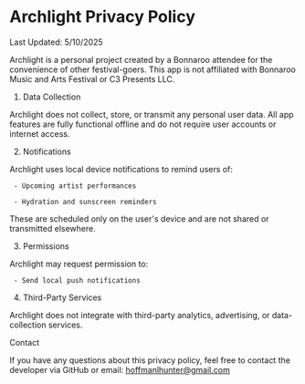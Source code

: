 # Archlight Privacy Policy

Last Updated: 5/10/2025

Archlight is a personal project created by a Bonnaroo attendee for the convenience of other festival-goers. This app is not affiliated with Bonnaroo Music and Arts Festival or C3 Presents LLC.

1. Data Collection

Archlight does not collect, store, or transmit any personal user data. All app features are fully functional offline and do not require user accounts or internet access.

2. Notifications

Archlight uses local device notifications to remind users of:

     - Upcoming artist performances

     - Hydration and sunscreen reminders

These are scheduled only on the user's device and are not shared or transmitted elsewhere.

3. Permissions

Archlight may request permission to:

     - Send local push notifications
     
4. Third-Party Services

Archlight does not integrate with third-party analytics, advertising, or data-collection services.

Contact

If you have any questions about this privacy policy, feel free to contact the developer via GitHub or email: hoffmanlhunter@gmail.com
